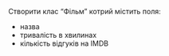 Створити клас “Фільм” котрий містить поля:
- назва
- тривалість в хвилинах
- кількість відгуків на IMDB

